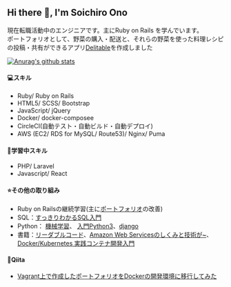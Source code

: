 ## Hi there 👋, I'm Soichiro Ono

<!--
**OnoS07/OnoS07** is a ✨ _special_ ✨ repository because its `README.md` (this file) appears on your GitHub profile.
Here are some ideas to get you started:
- 🔭 I’m currently working on ...
- 🌱 I’m currently learning ...
- 👯 I’m looking to collaborate on ...
- 🤔 I’m looking for help with ...
- 💬 Ask me about ...
- 📫 How to reach me: ...
- 😄 Pronouns: ...
- ⚡ Fun fact: ...
-->

現在転職活動中のエンジニアです。主にRuby on Rails を学んでいます。  
ポートフォリオとして、野菜の購入・配送と、それらの野菜を使った料理レシピの投稿・共有ができるアプリ[Delitable](http://delitable.work/)を作成しました

[![Anurag's github stats](https://github-readme-stats.vercel.app/api?username=OnoS07&theme=vue&show_icons=true)](https://github.com/anuraghazra/github-readme-stats)

#### :computer:スキル
- Ruby/ Ruby on Rails
- HTML5/ SCSS/ Bootstrap
- JavaScript/ jQuery
- Docker/ docker-composee
- CircleCI(自動テスト・自動ビルド・自動デプロイ)
- AWS (EC2/ RDS for MySQL/ Route53)/ Nginx/ Puma

#### :star2:学習中スキル
- PHP/ Laravel
- Javascript/ React

#### :star:その他の取り組み
- Ruby on Railsの継続学習(主に[ポートフォリオ](https://github.com/OnoS07/Delitable)の改善)
- SQL：[すっきりわかるSQL入門](https://github.com/OnoS07/SQL_introduction/tree/master)
- Python： [機械学習](https://github.com/OnoS07/Machine-Larning)、 [入門Python3](https://github.com/OnoS07/introducing_python)、[django](https://github.com/OnoS07/my-first-blog)
- 書籍：[リーダブルコード](https://www.oreilly.co.jp/books/9784873115658/)、[Amazon Web Servicesのしくみと技術が~](https://www.amazon.co.jp/%E5%9B%B3%E8%A7%A3%E5%8D%B3%E6%88%A6%E5%8A%9B-Amazon-Web-Services%E3%81%AE%E3%81%97%E3%81%8F%E3%81%BF%E3%81%A8%E6%8A%80%E8%A1%93%E3%81%8C%E3%81%93%E3%82%8C1%E5%86%8A%E3%81%A7%E3%81%97%E3%81%A3%E3%81%8B%E3%82%8A%E3%82%8F%E3%81%8B%E3%82%8B%E6%95%99%E7%A7%91%E6%9B%B8-%E5%B0%8F%E7%AC%A0%E5%8E%9F/dp/4297108895)、[Docker/Kubernetes 実践コンテナ開発入門](https://www.amazon.co.jp/gp/product/B07GP1Q3VT?pf_rd_r=PKQYEBBXJ2039Z3VCXJW&pf_rd_p=7392bae8-7129-4d1a-96a9-1cfe0aa13ab3)


#### :green_book:Qiita
- [Vagrant上で作成したポートフォリオをDockerの開発環境に移行してみた](https://qiita.com/OnoS07/items/eca21cb85096091ae781)

